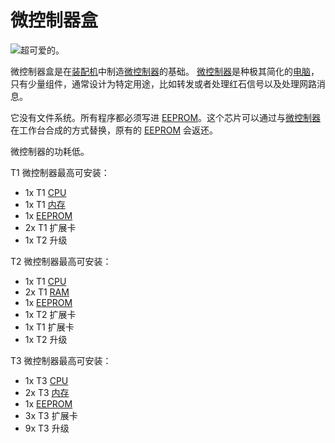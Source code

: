 # 微控制器盒

![超可爱的。](oredict:opencomputers:microcontrollerCase1)

微控制器盒是在[装配机](../block/assembler.md)中制造[微控制器](../block/microcontroller.md)的基础。 [微控制器](../block/microcontroller.md)是种极其简化的[电脑](../general/computer.md)，只有少量组件，通常设计为特定用途，比如转发或者处理红石信号以及处理网路消息。

它没有文件系统。所有程序都必须写进 [EEPROM](eeprom.md)。这个芯片可以通过与[微控制器](../block/microcontroller.md)在工作台合成的方式替换，原有的 [EEPROM](../item/eeprom.md) 会返还。

微控制器的功耗低。

T1 微控制器最高可安装：
- 1x T1 [CPU](cpu1.md)
- 1x T1 [内存](ram1.md)
- 1x [EEPROM](eeprom.md)
- 2x T1 扩展卡
- 1x T2 升级

T2 微控制器最高可安装：
- 1x T1 [CPU](cpu1.md)
- 2x T1 [RAM](ram1.md)
- 1x [EEPROM](eeprom.md)
- 1x T2 扩展卡
- 1x T1 扩展卡
- 1x T2 升级

T3 微控制器最高可安装：
- 1x T3 [CPU](cpu3.md)
- 2x T3 [内存](ram5.md)
- 1x [EEPROM](eeprom.md)
- 3x T3 扩展卡
- 9x T3 升级
